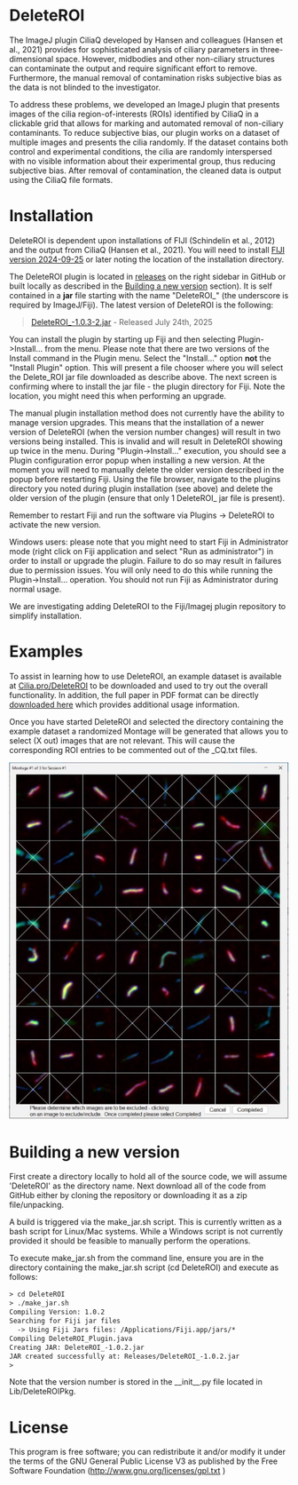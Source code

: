 # DeleteROI

The ImageJ plugin CiliaQ developed by Hansen and colleagues (Hansen et al., 2021) provides for sophisticated analysis 
of ciliary parameters in three-dimensional space. However, midbodies and other non-ciliary structures can contaminate 
the output and require significant effort to remove. Furthermore, the manual removal of contamination risks subjective 
bias as the data is not blinded to the investigator. 

To address these problems, we developed an ImageJ plugin that presents images of the cilia region-of-interests (ROIs) 
identified by CiliaQ in a clickable grid that allows for marking and automated removal of non-ciliary contaminants. 
To reduce subjective bias, our plugin works on a dataset of multiple images and presents the cilia randomly. If the 
dataset contains both control and experimental conditions, the cilia are randomly interspersed with no visible 
information about their experimental group, thus reducing subjective bias. After removal of contamination, the 
cleaned data is output using the CiliaQ file formats.

# Installation

DeleteROI is dependent upon installations of FIJI (Schindelin et al., 2012) and the output from CiliaQ (Hansen et al., 2021). 
You will need to install [FIJI version 2024-09-25](https://imagej.net/software/fiji/downloads) or later noting the location
of the installation directory.  

The DeleteROI plugin is located in [releases](releases) on the right sidebar in GitHub or built locally as described 
in the [Building a new version](#building-a-new-version) section).  It is self contained in a <b>jar</b> file starting with 
the name "DeleteROI_" (the underscore is required by ImageJ/Fiji).  The latest version of DeleteROI is the following:

> [DeleteROI_-1.0.3-2.jar](https://github.com/pazourg/DeleteROI/releases/download/v1.0.3-2/DeleteROI_-1.0.3-2.jar) - Released July 24th, 2025

You can install the plugin by starting up Fiji and then selecting Plugin->Install... from the menu.  Please note that there
are two versions of the Install command in the Plugin menu.  Select the "Install..." option <b>not</b> the "Install Plugin" 
option.  This will present a file chooser where you will select the Delete_ROI jar file downloaded as describe above.  The 
next screen is confirming where to install the jar file - the plugin directory for Fiji.  Note the location, you might need this
when performing an upgrade.

The manual plugin installation method does not currently have the ability to manage version upgrades.  This means that the
installation of a newer version of DeleteROI (when the version number changes) will result in two versions being installed.
This is invalid and will result in DeleteROI showing up twice in the menu.  During "Plugin->Install..." execution, you should 
see a Plugin configuration error popup when installing a new version.   At the moment you will need to manually delete the 
older version described in the popup before restarting Fiji.  Using the file browser, navigate to the plugins directory you noted
during plugin installation (see above) and delete the older version of the plugin (ensure that only 1 DeleteROI_ jar file is
present).

Remember to restart Fiji and run the software via Plugins -> DeleteROI to activate the new version.

Windows users: please note that you might need to start Fiji in Administrator mode (right click on Fiji application
and select "Run as administrator") in order to install or upgrade the plugin.  Failure to do so may result in failures due 
to permission issues.  You will only need to do this while running the Plugin->Install... operation.  You should not run 
Fiji as Administrator during normal usage.

We are investigating adding DeleteROI to the Fiji/Imagej plugin repository to simplify installation.

# Examples

To assist in learning how to use DeleteROI, an example dataset is available at [Cilia.pro/DeleteROI](https://cilia.pro/DeleteROI/ExampleData/) 
to be downloaded and used to try out the overall functionality.  In addition, the full paper in PDF format can be 
directly [downloaded here](https://raw.github.com/pazourg/DeleteROI/main/Documentation/DeleteROI_05_30_2025.pdf) which provides 
additional usage information.

Once you have started DeleteROI and selected the directory containing the example dataset a randomized Montage will be
generated that allows you to select (X out) images that are not relevant.  This will cause the corresponding ROI entries
to be commented out of the _CQ.txt files.  

![An example montage is:](/Documentation/Montage_example.jpg)

# Building a new version

First create a directory locally to hold all of the source code, we will assume 'DeleteROI' as the directory name.  Next
download all of the code from GitHub either by cloning the repository or downloading it as a zip file/unpacking.

A build is triggered via the make_jar.sh script.  This is currently written as a bash script for Linux/Mac systems.  While a Windows 
script is not currently provided it should be feasible to manually perform the operations.

To execute make_jar.sh from the command line, ensure you are in the directory containing the make_jar.sh script (cd DeleteROI) and execute as follows:
```
> cd DeleteROI
> ./make_jar.sh
Compiling Version: 1.0.2
Searching for Fiji jar files
  -> Using Fiji Jars files: /Applications/Fiji.app/jars/*
Compiling DeleteROI_Plugin.java
Creating JAR: DeleteROI_-1.0.2.jar
JAR created successfully at: Releases/DeleteROI_-1.0.2.jar
>
```
Note that the version number is stored in the \_\_init\_\_.py file located in Lib/DeleteROIPkg.

# License

This program is free software; you can redistribute it and/or modify it under the terms of the GNU General Public License V3
as published by the Free Software Foundation (http://www.gnu.org/licenses/gpl.txt )
